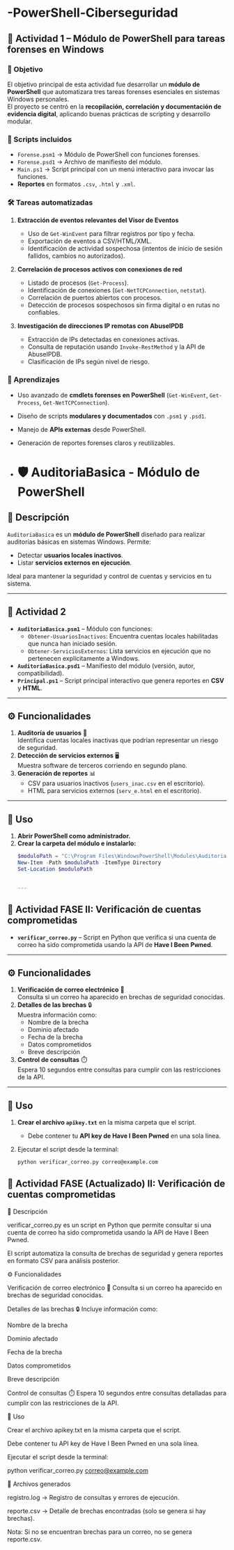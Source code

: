# -PowerShell-Ciberseguridad
## 📂 Actividad 1 – Módulo de PowerShell para tareas forenses en Windows

### 🎯 Objetivo
El objetivo principal de esta actividad fue desarrollar un **módulo de PowerShell** que automatizara tres tareas forenses esenciales en sistemas Windows personales.  
El proyecto se centró en la **recopilación, correlación y documentación de evidencia digital**, aplicando buenas prácticas de scripting y desarrollo modular.

### 🔧 Scripts incluidos
- `Forense.psm1` → Módulo de PowerShell con funciones forenses.  
- `Forense.psd1` → Archivo de manifiesto del módulo.  
- `Main.ps1` → Script principal con un menú interactivo para invocar las funciones.  
- **Reportes** en formatos `.csv`, `.html` y `.xml`.  

### 🛠️ Tareas automatizadas
1. **Extracción de eventos relevantes del Visor de Eventos**
   - Uso de `Get-WinEvent` para filtrar registros por tipo y fecha.  
   - Exportación de eventos a CSV/HTML/XML.  
   - Identificación de actividad sospechosa (intentos de inicio de sesión fallidos, cambios no autorizados).  

2. **Correlación de procesos activos con conexiones de red**
   - Listado de procesos (`Get-Process`).  
   - Identificación de conexiones (`Get-NetTCPConnection`, `netstat`).  
   - Correlación de puertos abiertos con procesos.  
   - Detección de procesos sospechosos sin firma digital o en rutas no confiables.  

3. **Investigación de direcciones IP remotas con AbuseIPDB**
   - Extracción de IPs detectadas en conexiones activas.  
   - Consulta de reputación usando `Invoke-RestMethod` y la API de AbuseIPDB.  
   - Clasificación de IPs según nivel de riesgo.  

### 📘 Aprendizajes
- Uso avanzado de **cmdlets forenses en PowerShell** (`Get-WinEvent`, `Get-Process`, `Get-NetTCPConnection`).  
- Diseño de scripts **modulares y documentados** con `.psm1` y `.psd1`.  
- Manejo de **APIs externas** desde PowerShell.  
- Generación de reportes forenses claros y reutilizables.

- # 🛡️ AuditoriaBasica - Módulo de PowerShell

## 📖 Descripción
`AuditoriaBasica` es un **módulo de PowerShell** diseñado para realizar auditorías básicas en sistemas Windows. Permite:

- Detectar **usuarios locales inactivos**.
- Listar **servicios externos en ejecución**.  

Ideal para mantener la seguridad y control de cuentas y servicios en tu sistema.

---

## 📂 Actividad 2
- **`AuditoriaBasica.psm1`** – Módulo con funciones:
  - `Obtener-UsuariosInactivos`: Encuentra cuentas locales habilitadas que nunca han iniciado sesión.
  - `Obtener-ServiciosExternos`: Lista servicios en ejecución que no pertenecen explícitamente a Windows.
- **`AuditoriaBasica.psd1`** – Manifiesto del módulo (versión, autor, compatibilidad).
- **`Principal.ps1`** – Script principal interactivo que genera reportes en **CSV** y **HTML**.

---

## ⚙️ Funcionalidades
1. **Auditoría de usuarios** 👤  
   Identifica cuentas locales inactivas que podrían representar un riesgo de seguridad.
2. **Detección de servicios externos** 🖥️  
   Muestra software de terceros corriendo en segundo plano.
3. **Generación de reportes** 📊  
   - CSV para usuarios inactivos (`users_inac.csv` en el escritorio).  
   - HTML para servicios externos (`serv_e.html` en el escritorio).

---

## 🚀 Uso

1. **Abrir PowerShell como administrador.**
2. **Crear la carpeta del módulo e instalarlo:**
   ```powershell
   $moduloPath = "C:\Program Files\WindowsPowerShell\Modules\AuditoriaBasica"
   New-Item -Path $moduloPath -ItemType Directory
   Set-Location $moduloPath


   ---

## 📂 Actividad FASE II: Verificación de cuentas comprometidas

- **`verificar_correo.py`** – Script en Python que verifica si una cuenta de correo ha sido comprometida usando la API de **Have I Been Pwned**.

---

## ⚙️ Funcionalidades
1. **Verificación de correo electrónico** 📧  
   Consulta si un correo ha aparecido en brechas de seguridad conocidas.
2. **Detalles de las brechas** 🔒  
   Muestra información como:
   - Nombre de la brecha
   - Dominio afectado
   - Fecha de la brecha
   - Datos comprometidos
   - Breve descripción
3. **Control de consultas** ⏱️  
   Espera 10 segundos entre consultas para cumplir con las restricciones de la API.

---

## 🚀 Uso

1. **Crear el archivo `apikey.txt`** en la misma carpeta que el script.  
   - Debe contener tu **API key de Have I Been Pwned** en una sola línea.  
   
2. Ejecutar el script desde la terminal:

   ```bash
   python verificar_correo.py correo@example.com

## 📂 Actividad FASE (Actualizado) II: Verificación de cuentas comprometidas
📖 Descripción

verificar_correo.py es un script en Python que permite consultar si una cuenta de correo ha sido comprometida usando la API de Have I Been Pwned.

El script automatiza la consulta de brechas de seguridad y genera reportes en formato CSV para análisis posterior.

⚙️ Funcionalidades

Verificación de correo electrónico 📧
Consulta si un correo ha aparecido en brechas de seguridad conocidas.

Detalles de las brechas 🔒
Incluye información como:

Nombre de la brecha

Dominio afectado

Fecha de la brecha

Datos comprometidos

Breve descripción

Control de consultas ⏱️
Espera 10 segundos entre consultas detalladas para cumplir con las restricciones de la API.

🚀 Uso

Crear el archivo apikey.txt en la misma carpeta que el script.

Debe contener tu API key de Have I Been Pwned en una sola línea.

Ejecutar el script desde la terminal:

python verificar_correo.py correo@example.com

📂 Archivos generados

registro.log → Registro de consultas y errores de ejecución.

reporte.csv → Detalle de brechas encontradas (solo se genera si hay brechas).

Nota: Si no se encuentran brechas para un correo, no se genera reporte.csv.

